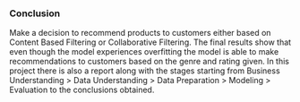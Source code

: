 ### Conclusion
Make a decision to recommend products to customers either based on Content Based Filtering or Collaborative Filtering. The final results show that even though the model experiences overfitting the model is able to make recommendations to customers based on the genre and rating given. In this project there is also a report along with the stages starting from Business Understanding > Data Understanding > Data Preparation > Modeling > Evaluation to the conclusions obtained.
